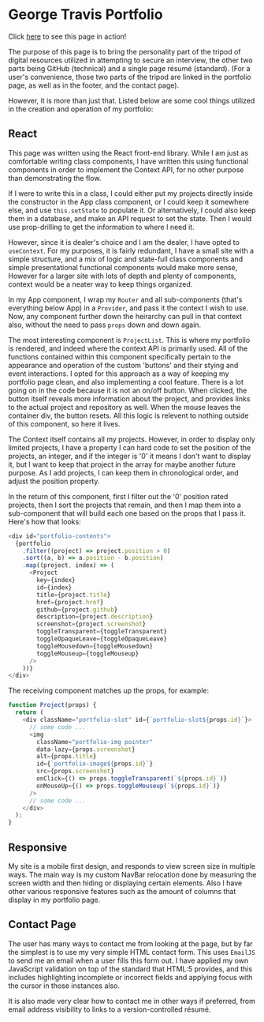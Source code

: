 # George Travis Portfolio

Click [here](https://agtravis.github.io/portfolio/) to see this page in action!

The purpose of this page is to bring the personality part of the tripod of digital resources utilized in attempting to secure an interview, the other two parts being GitHub (technical) and a single page résumé (standard). (For a user's convenience, those two parts of the tripod are linked in the portfolio page, as well as in the footer, and the contact page).

However, it is more than just that. Listed below are some cool things utilized in the creation and operation of my portfolio:

## React

This page was written using the React front-end library. While I am just as comfortable writing class components, I have written this using functional components in order to implement the Context API, for no other purpose than demonstrating the flow.

If I were to write this in a class, I could either put my projects directly inside the constructor in the App class component, or I could keep it somewhere else, and use `this.setState` to populate it. Or alternatively, I could also keep them in a database, and make an API request to set the state. Then I would use prop-drilling to get the information to where I need it.

However, since it is dealer's choice and I am the dealer, I have opted to `useContext`. For my purposes, it is fairly redundant, I have a small site with a simple structure, and a mix of logic and state-full class components and simple presentational functional components would make more sense, However for a larger site with lots of depth and plenty of components, context would be a neater way to keep things organized.

In my App component, I wrap my `Router` and all sub-components (that's everything below App) in a `Provider`, and pass it the context I wish to use. Now, any component further down the heirarchy can pull in that context also, without the need to pass `props` down and down again.

The most interesting component is `ProjectList`. This is where my portfolio is rendered, and indeed where the context API is primarily used. All of the functions contained within this component specifically pertain to the appearance and operation of the custom 'buttons' and their stying and event interactions. I opted for this approach as a way of keeping my portfolio page clean, and also implementing a cool feature. There is a lot going on in the code because it is not an on/off button. When clicked, the button itself reveals more information about the project, and provides links to the actual project and repository as well. When the mouse leaves the container div, the button resets. All this logic is relevent to nothing outside of this component, so here it lives.

The Context itself contains all my projects. However, in order to display only limited projects, I have a property I can hard code to set the position of the projects, an integer, and if the integer is '0' it means I don't want to display it, but I want to keep that project in the array for maybe another future purpose. As I add projects, I can keep them in chronological order, and adjust the position property.

In the return of this component, first I filter out the '0' position rated projects, then I sort the projects that remain, and then I map them into a sub-component that will build each one based on the props that I pass it. Here's how that looks:

```js
<div id="portfolio-contents">
  {portfolio
    .filter((project) => project.position > 0)
    .sort((a, b) => a.position - b.position)
    .map((project, index) => (
      <Project
        key={index}
        id={index}
        title={project.title}
        href={project.href}
        github={project.github}
        description={project.description}
        screenshot={project.screenshot}
        toggleTransparent={toggleTransparent}
        toggleOpaqueLeave={toggleOpaqueLeave}
        toggleMousedown={toggleMousedown}
        toggleMouseup={toggleMouseup}
      />
    ))}
</div>
```

The receiving component matches up the props, for example:

```js
function Project(props) {
  return (
    <div className="portfolio-slot" id={`portfolio-slot${props.id}`}>
      // some code ...
      <img
        className="portfolio-img pointer"
        data-lazy={props.screenshot}
        alt={props.title}
        id={`portfolio-image${props.id}`}
        src={props.screenshot}
        onClick={() => props.toggleTransparent(`${props.id}`)}
        onMouseUp={() => props.toggleMouseup(`${props.id}`)}
      />
      // some code ...
    </div>
  );
}
```

## Responsive

My site is a mobile first design, and responds to view screen size in multiple ways. The main way is my custom NavBar relocation done by measuring the screen width and then hiding or displaying certain elements. Also I have other various responsive features such as the amount of columns that display in my portfolio page.

## Contact Page

The user has many ways to contact me from looking at the page, but by far the simplest is to use my very simple HTML contact form. This uses `EmailJS` to send me an email when a user fills this form out. I have applied my own JavaScript validation on top of the standard that HTML:5 provides, and this includes highlighting incomplete or incorrect fields and applying focus with the cursor in those instances also.

It is also made very clear how to contact me in other ways if preferred, from email address visibility to links to a version-controlled résumé.
